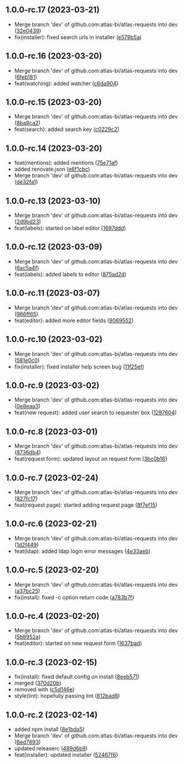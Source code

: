 ## 1.0.0-rc.17 (2023-03-21)

* Merge branch 'dev' of github.com:atlas-bi/atlas-requests into dev ([32e0439](https://github.com/atlas-bi/atlas-requests/commit/32e0439))
* fix(installer): fixed search urls in installer ([e579b5a](https://github.com/atlas-bi/atlas-requests/commit/e579b5a))

## 1.0.0-rc.16 (2023-03-20)

* Merge branch 'dev' of github.com:atlas-bi/atlas-requests into dev ([6feb181](https://github.com/atlas-bi/atlas-requests/commit/6feb181))
* feat(watching): added watcher ([c6da904](https://github.com/atlas-bi/atlas-requests/commit/c6da904))

## 1.0.0-rc.15 (2023-03-20)

* Merge branch 'dev' of github.com:atlas-bi/atlas-requests into dev ([8ba8ca2](https://github.com/atlas-bi/atlas-requests/commit/8ba8ca2))
* feat(search): added search key ([c0229c2](https://github.com/atlas-bi/atlas-requests/commit/c0229c2))

## 1.0.0-rc.14 (2023-03-20)

* feat(mentions): added mentions ([75e71af](https://github.com/atlas-bi/atlas-requests/commit/75e71af))
* added renovate.json ([e6f1cbc](https://github.com/atlas-bi/atlas-requests/commit/e6f1cbc))
* Merge branch 'dev' of github.com:atlas-bi/atlas-requests into dev ([de32fa1](https://github.com/atlas-bi/atlas-requests/commit/de32fa1))

## 1.0.0-rc.13 (2023-03-10)

* Merge branch 'dev' of github.com:atlas-bi/atlas-requests into dev ([2d9bd23](https://github.com/atlas-bi/atlas-requests/commit/2d9bd23))
* feat(labels): started on label editor ([1697ddd](https://github.com/atlas-bi/atlas-requests/commit/1697ddd))

## 1.0.0-rc.12 (2023-03-09)

* Merge branch 'dev' of github.com:atlas-bi/atlas-requests into dev ([6ac5a4f](https://github.com/atlas-bi/atlas-requests/commit/6ac5a4f))
* feat(labels): added labels to editor ([875ad2d](https://github.com/atlas-bi/atlas-requests/commit/875ad2d))

## 1.0.0-rc.11 (2023-03-07)

* Merge branch 'dev' of github.com:atlas-bi/atlas-requests into dev ([966ff65](https://github.com/atlas-bi/atlas-requests/commit/966ff65))
* feat(editor): added more editor fields ([9069552](https://github.com/atlas-bi/atlas-requests/commit/9069552))

## 1.0.0-rc.10 (2023-03-02)

* Merge branch 'dev' of github.com:atlas-bi/atlas-requests into dev ([581e0c0](https://github.com/atlas-bi/atlas-requests/commit/581e0c0))
* fix(installer): fixed installer help screen bug ([11f25ef](https://github.com/atlas-bi/atlas-requests/commit/11f25ef))

## 1.0.0-rc.9 (2023-03-02)

* Merge branch 'dev' of github.com:atlas-bi/atlas-requests into dev ([0e8eaa3](https://github.com/atlas-bi/atlas-requests/commit/0e8eaa3))
* feat(new request): added user search to requester box ([1297604](https://github.com/atlas-bi/atlas-requests/commit/1297604))

## 1.0.0-rc.8 (2023-03-01)

* Merge branch 'dev' of github.com:atlas-bi/atlas-requests into dev ([8736db4](https://github.com/atlas-bi/atlas-requests/commit/8736db4))
* feat(request form): updated layout on request form ([3bc0b16](https://github.com/atlas-bi/atlas-requests/commit/3bc0b16))

## 1.0.0-rc.7 (2023-02-24)

* Merge branch 'dev' of github.com:atlas-bi/atlas-requests into dev ([827fc17](https://github.com/atlas-bi/atlas-requests/commit/827fc17))
* feat(request page): started adding request page ([8f7ef15](https://github.com/atlas-bi/atlas-requests/commit/8f7ef15))

## 1.0.0-rc.6 (2023-02-21)

* Merge branch 'dev' of github.com:atlas-bi/atlas-requests into dev ([1d2f449](https://github.com/atlas-bi/atlas-requests/commit/1d2f449))
* feat(ldap): added ldap login error messages ([4e33aeb](https://github.com/atlas-bi/atlas-requests/commit/4e33aeb))

## 1.0.0-rc.5 (2023-02-20)

* Merge branch 'dev' of github.com:atlas-bi/atlas-requests into dev ([a37bc25](https://github.com/atlas-bi/atlas-requests/commit/a37bc25))
* fix(install): fixed -c option return code ([a783b7f](https://github.com/atlas-bi/atlas-requests/commit/a783b7f))

## 1.0.0-rc.4 (2023-02-20)

- Merge branch 'dev' of github.com:atlas-bi/atlas-requests into dev ([5b8952a](https://github.com/atlas-bi/atlas-requests/commit/5b8952a))
- feat(editor): started on new request form ([1637bad](https://github.com/atlas-bi/atlas-requests/commit/1637bad))

## 1.0.0-rc.3 (2023-02-15)

- fix(install): fixed default config on install ([8eeb571](https://github.com/atlas-bi/atlas-requests/commit/8eeb571))
- merged ([370d20b](https://github.com/atlas-bi/atlas-requests/commit/370d20b))
- removed with ([c5d146e](https://github.com/atlas-bi/atlas-requests/commit/c5d146e))
- style(lint): hopefully passing lint ([812bad8](https://github.com/atlas-bi/atlas-requests/commit/812bad8))

## 1.0.0-rc.2 (2023-02-14)

- added npm install ([8e1bda5](https://github.com/atlas-bi/atlas-requests/commit/8e1bda5))
- Merge branch 'dev' of github.com:atlas-bi/atlas-requests into dev ([6ed7893](https://github.com/atlas-bi/atlas-requests/commit/6ed7893))
- updated releaserc ([489d6b9](https://github.com/atlas-bi/atlas-requests/commit/489d6b9))
- feat(installer): updated installer ([52467f6](https://github.com/atlas-bi/atlas-requests/commit/52467f6))
